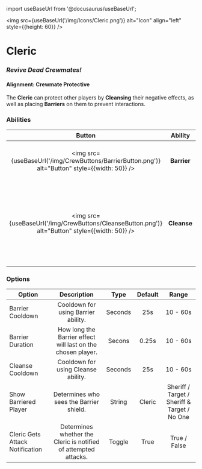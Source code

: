 import useBaseUrl from '@docusaurus/useBaseUrl';

<img src={useBaseUrl('/img/Icons/Cleric.png')} alt="Icon" align="left" style={{height: 60}} />

# Cleric

### _Revive Dead Crewmates!_

#### **Alignment:** Crewmate Protective

The **Cleric** can protect other players by **Cleansing** their negative effects, as well as placing **Barriers** on them to prevent interactions.

### Abilities

|                                             Button                                              |   Ability   |                                                Description                                                |        Type        |
| :---------------------------------------------------------------------------------------------: | :---------: | :-------------------------------------------------------------------------------------------------------: | :----------------: |
| <img src={useBaseUrl('/img/CrewButtons/BarrierButton.png')} alt="Button" style={{width: 50}} /> | **Barrier** |                              Prevent a Crewmate from being interacted with.                               | Player Interaction |
| <img src={useBaseUrl('/img/CrewButtons/CleanseButton.png')} alt="Button" style={{width: 50}} /> | **Cleanse** | Remove all negative effects on a player, e.g. Douse, Hack, Infect, Blackmail, Blind, Flash, and Hypnosis. | Player Interaction |

### Options

| Option                          |                           Description                           |  Type   | Default |                    Range                     |
| ------------------------------- | :-------------------------------------------------------------: | :-----: | :-----: | :------------------------------------------: |
| Barrier Cooldown                |               Cooldown for using Barrier ability.               | Seconds |   25s   |                   10 - 60s                   |
| Barrier Duration                |   How long the Barrier effect will last on the chosen player.   | Secons  |  0.25s  |                   10 - 60s                   |
| Cleanse Cooldown                |               Cooldown for using Cleanse ability.               | Seconds |   25s   |                   10 - 60s                   |
| Show Barriered Player           |             Determines who sees the Barrier shield.             | String  | Cleric  | Sheriff / Target / Sheriff & Target / No One |
| Cleric Gets Attack Notification | Determines whether the Cleric is notified of attempted attacks. | Toggle  |  True   |                 True / False                 |

